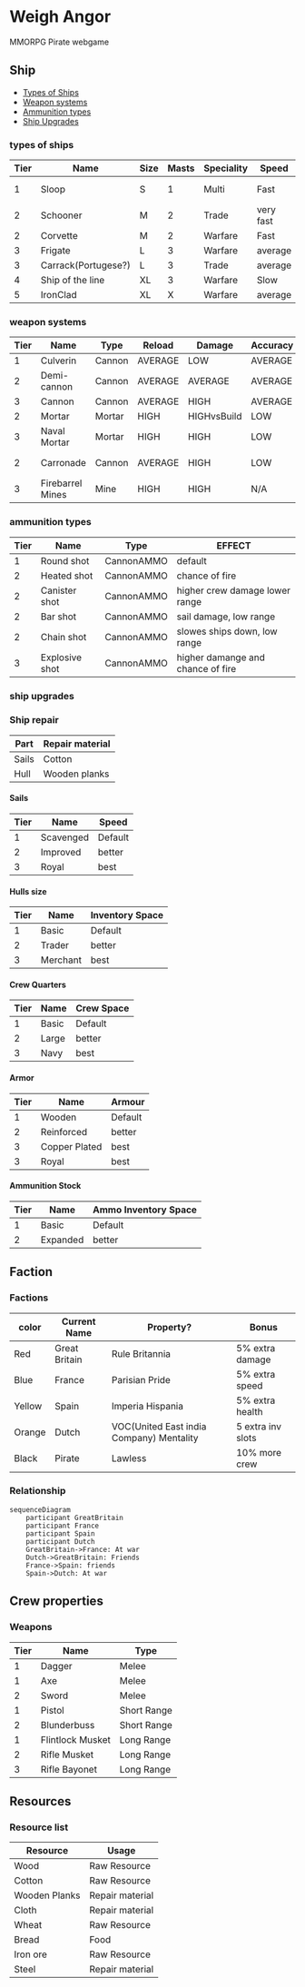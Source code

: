 # Weigh Angor

MMORPG Pirate webgame


## Ship
* [Types of Ships](#types-of-ships)
* [Weapon systems](#weapon-systems)
* [Ammunition types](#ammunition-types)
* [Ship Upgrades](#ship-upgrades)

### types of ships
| Tier | Name       | Size   | Masts | Speciality | Speed    | Control   | Cannons |
|------|-------------------|--------|-------|---------|----------|----------|---|
| 1    | Sloop              | S      | 1   | Multi  | Fast     | very Good| 2
| 2    | Schooner           | M      | 2   | Trade  | very fast| very Good| 2 
| 2    | Corvette           | M      | 2   | Warfare| Fast     | Good     | 4
| 3    | Frigate            | L      | 3   | Warfare| average  | average  | 6
| 3    | Carrack(Portugese?)| L      | 3   | Trade  | average  | average  | 4
| 4    | Ship of the line   | XL     | 3   | Warfare| Slow     | Bad      | 16
| 5    | IronClad           | XL     | X   | Warfare| average  | average  | 8
### weapon systems
| Tier | Name             | Type   | Reload | Damage| Accuracy| Range
|------|--------|---------|--------|-------|---------|------
| 1    | Culverin         | Cannon | AVERAGE| LOW   | AVERAGE | AVERAGE
| 2    | Demi-cannon      | Cannon | AVERAGE| AVERAGE| AVERAGE| AVERAGE
| 3    | Cannon           | Cannon | AVERAGE| HIGH  | AVERAGE| AVERAGE
| 2    | Mortar           | Mortar | HIGH   | HIGHvsBuild| LOW| HIGH
| 3    | Naval Mortar 	  | Mortar | HIGH   | HIGH  | LOW| VERY HIGH
| 2    | Carronade        | Cannon | AVERAGE| HIGH  | LOW| VERY LOW
| 3    | Firebarrel Mines | Mine   | HIGH   | HIGH  | N/A| N/A
### ammunition types
| Tier | Name         | Type      | EFFECT
|------|--------------|-----------|--------
| 1    | Round shot| CannonAMMO   | default
| 2    | Heated shot| CannonAMMO  | chance of fire
| 2    | Canister shot| CannonAMMO| higher crew damage lower range
| 2    | Bar shot| CannonAMMO     | sail damage, low range
| 2    | Chain shot| CannonAMMO   | slowes ships down, low range
| 3    | Explosive shot|CannonAMMO| higher damange and chance of fire
### ship upgrades

### Ship repair
| Part  | Repair material    |
|-------|--------------------|
| Sails | Cotton             |
| Hull  | Wooden planks      | 

#### Sails
| Tier | Name      | Speed
|------|----------------|-----------
| 1    | Scavenged | Default
| 2    | Improved  | better
| 3    | Royal     | best 
#### Hulls size
| Tier | Name           | Inventory Space 
|------|----------------|-----------
| 1    | Basic          | Default
| 2    | Trader         | better
| 3    | Merchant       | best 
#### Crew Quarters
| Tier | Name   | Crew Space 
|------|--------|-----------
| 1    | Basic  | Default
| 2    | Large  | better
| 3    | Navy   | best 
#### Armor
| Tier | Name          | Armour 
|------|---------------|-----------
| 1    | Wooden        | Default
| 2    | Reinforced    | better
| 3    | Copper Plated | best 
| 3    | Royal         | best
#### Ammunition Stock
| Tier | Name     | Ammo Inventory Space
|------|----------|-----------
| 1    | Basic    | Default
| 2    | Expanded | better

## Faction
### Factions
| color | Current Name | Property? | Bonus |
|---|-----|-----|-----|
| Red | Great Britain | Rule Britannia | 5% extra damage |
| Blue | France | Parisian Pride | 5% extra speed |
| Yellow | Spain | Imperia Hispania | 5% extra health |
| Orange | Dutch | VOC(United East india Company) Mentality | 5 extra inv slots |
| Black | Pirate | Lawless | 10% more crew |
### Relationship
```mermaid
sequenceDiagram
    participant GreatBritain
    participant France
    participant Spain
    participant Dutch
    GreatBritain->France: At war
    Dutch->GreatBritain: Friends
    France->Spain: friends
    Spain->Dutch: At war
```

## Crew properties 

### Weapons
| Tier |   Name         | Type
|------|----------------|-----------
| 1    | Dagger         | Melee
| 1    | Axe            | Melee
| 2    | Sword          | Melee
| 1    | Pistol         | Short Range
| 2    | Blunderbuss    | Short Range
| 1    | Flintlock Musket| Long Range
| 2    | Rifle Musket    | Long Range
| 3    | Rifle Bayonet   | Long Range

## Resources

### Resource list

|   Resource      | Usage
|-----------------|-----------
| Wood            | Raw Resource
| Cotton          | Raw Resource
| Wooden Planks   | Repair material
| Cloth           | Repair material
| Wheat           | Raw Resource
| Bread           | Food
| Iron ore        | Raw Resource
| Steel           | Repair material
